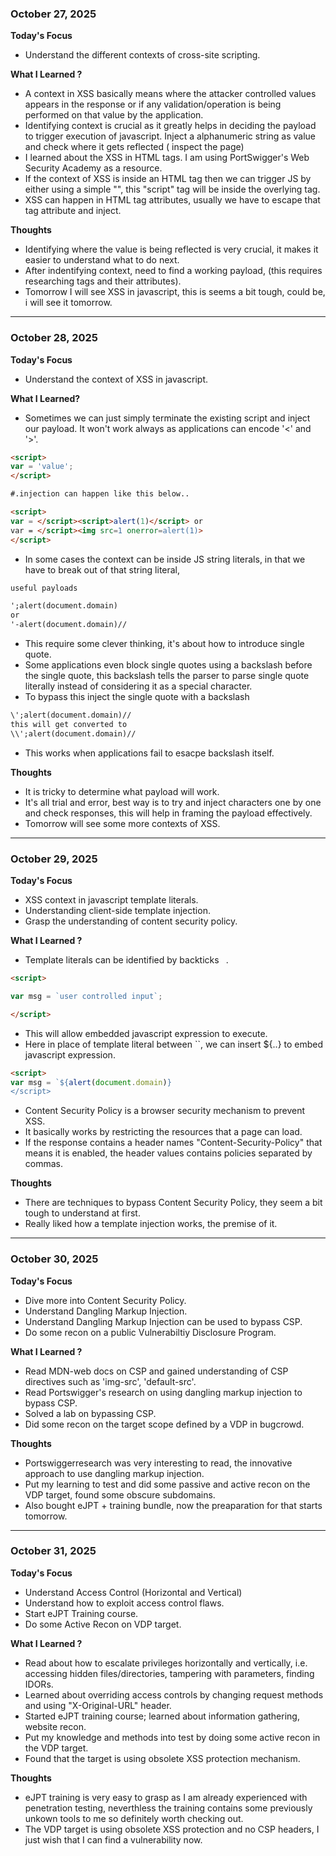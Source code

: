 ### **October 27, 2025**

**Today's Focus**
* Understand the different contexts of cross-site scripting.

**What I Learned ?**
* A context in XSS basically means where the attacker controlled values appears in the response or if any validation/operation is being performed on that value by the application.
* Identifying context is crucial as it greatly helps in deciding the payload to trigger execution of javascript. Inject a alphanumeric string as value and check where it gets reflected ( inspect the page)
* I learned about the XSS in HTML tags. I am using PortSwigger's Web Security Academy as a resource.
* If the context of XSS is inside an HTML tag then we can trigger JS by either using a simple "<script></script>", this "script" tag will be inside the overlying tag.
* XSS can happen in HTML tag attributes, usually we have to escape that tag attribute and inject.

**Thoughts**
* Identifying where the value is being reflected is very crucial, it makes it easier to understand what to do next.
* After indentifying context, need to find a working payload, (this requires researching tags and their attributes).
* Tomorrow I will see XSS in javascript, this is seems a bit tough, could be, i will see it tomorrow. 

---

### **October 28, 2025**

**Today's Focus**
* Understand the context of XSS in javascript.

**What I Learned?**
* Sometimes we can just simply terminate the existing script and inject our payload. It won't work always as applications can encode '<' and '>'.
```html
<script>
var = 'value';
</script>

#.injection can happen like this below..

<script>
var = </script><script>alert(1)</script> or
var = </script><img src=1 onerror=alert(1)>
</script>
```
* In some cases the context can be inside JS string literals, in that we have to break out of that string literal,
```html
useful payloads

';alert(document.domain)
or
'-alert(document.domain)//
```
* This require some clever thinking, it's about how to introduce single quote.
* Some applications even block single quotes using a backslash before the single quote, this backslash tells the parser to parse single quote literally instead of considering it as a special character.
* To bypass this inject the single quote with a backslash
```html
\';alert(document.domain)//
this will get converted to
\\';alert(document.domain)//
```
* This works when applications fail to esacpe backslash itself.

**Thoughts**
* It is tricky to determine what payload will work.
* It's all trial and error, best way is to try and inject characters one by one and check responses, this will help in framing the payload effectively.
* Tomorrow will see some more contexts of XSS.
  
---

### **October 29, 2025**

**Today's Focus**

* XSS context in javascript template literals.
* Understanding client-side template injection.
* Grasp the understanding of content security policy.

**What I Learned ?**
* Template literals can be identified by backticks ` `.
```html
<script>

var msg = `user controlled input`;

</script>
```
* This will allow embedded javascript expression to execute.
* Here in place of template literal between ``, we can insert ${..} to embed javascript expression.
```html
<script>
var msg = `${alert(document.domain)}
</script>
```
* Content Security Policy is a browser security mechanism to prevent XSS.
* It basically works by restricting the resources that a page can load.
* If the response contains a header names "Content-Security-Policy" that means it is enabled, the header values contains policies separated by commas.

**Thoughts**
* There are techniques to bypass Content Security Policy, they seem a bit tough to understand at first.
* Really liked how a template injection works, the premise of it.

---

### **October 30, 2025**

**Today's Focus**
* Dive more into Content Security Policy.
* Understand Dangling Markup Injection.
* Understand Dangling Markup Injection can be used to bypass CSP.
* Do some recon on a public Vulnerabiltiy Disclosure Program.

**What I Learned ?**
* Read MDN-web docs on CSP and gained understanding of CSP directives such as 'img-src', 'default-src'.
* Read Portswigger's research on using dangling markup injection to bypass CSP.
* Solved a lab on bypassing CSP.
* Did some recon on the target scope defined by a VDP in bugcrowd.

**Thoughts**
* Portswiggerresearch was very interesting to read, the innovative approach to use dangling markup injection.
* Put my learning to test and did some passive and active recon on the VDP target, found some obscure subdomains.
* Also bought eJPT + training bundle, now the preaparation for that starts tomorrow.

---

### **October 31, 2025**

**Today's Focus**
* Understand Access Control (Horizontal and Vertical)
* Understand how to exploit access control flaws.
* Start eJPT Training course.
* Do some Active Recon on VDP target.

**What I Learned ?**
* Read about how to escalate privileges horizontally and vertically, i.e. accessing hidden files/directories, tampering with parameters, finding IDORs.
* Learned about overriding access controls by changing request methods and using "X-Original-URL" header.
* Started eJPT training course; learned about information gathering, website recon.
* Put my knowledge and methods into test by doing some active recon in the VDP target.
* Found that the target is using obsolete XSS protection mechanism.

**Thoughts**
* eJPT training is very easy to grasp as I am already experienced with penetration testing, neverthless the training contains some previously unkown tools to me so definitely worth checking out.
* The VDP target is using obsolete XSS protection and no CSP headers, I just wish that I can find a vulnerability now.
